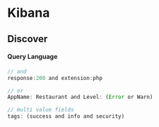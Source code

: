 # Kibana

## Discover

#### Query Language

```javascript
// and
response:200 and extension:php

// or
AppName: Restaurant and Level: (Error or Warn)

// multi value fields
tags: (success and info and security)
```

